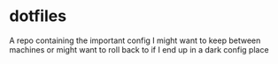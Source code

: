 # dotfiles
A repo containing the important config I might want to keep between machines or might want to roll back to if I end up in a dark config place
